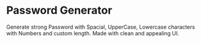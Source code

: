# Password Generator

Generate strong Password with Spacial, UpperCase, Lowercase characters with Numbers and custom length. Made with clean and appealing UI.
